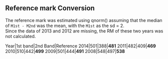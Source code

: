 ## Reference mark Conversion  
  
The reference mark was estimated using qnorm() assuming that the median of `M1st - M2nd` was the mean, with the `M1st` as the sd = 2.  
Since the data of 2013 and 2012 are missing, the RM of these two years was not calculated.  
  
Year|1st band|2nd Band|Reference
2014|501|388|__481__
2011|482|409|__469__
2010|510|442|__499__
2009|501|444|__491__
2008|548|497|__538__
